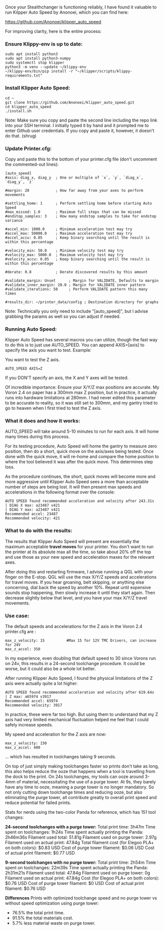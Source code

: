 Once your Stealthchanger is functioning reliably, I have found it valuable to run Kilpper Auto Speed by Anonoei, which you can find here:

https://github.com/Anonoei/klipper_auto_speed

For improving clarity, here is the entire process:

### Ensure Klippy-env is up to date:

```
sudo apt install python3
sudo apt install python3-numpy
sudo systemctl stop klipper
python3 -m venv --update ~/klippy-env
~/klippy-env/bin/pip install -r "~/klipper/scripts/klippy-requirements.txt"
```

### Install Klipper Auto Speed:

```
cd ~
git clone https://github.com/Anonoei/klipper_auto_speed.git
cd klipper_auto_speed
./install.sh
```

Note: Make sure you copy and paste the second line including the repo link into your SSH terminal. I initially typed it by hand and it prompted me to enter Github user credentials. If you copy and paste it, however, it doesn't do that. (shrug)

### Update Printer.cfg:

Copy and paste this to the bottom of your printer.cfg file (don't uncomment the commented-out lines):

```
[auto_speed]
#axis: diag_x, diag_y  ; One or multiple of `x`, `y`, `diag_x`, `diag_y`, `z`

#margin: 20            ; How far away from your axes to perform movements

#settling_home: 1      ; Perform settling home before starting Auto Speed
#max_missed: 1.0       ; Maximum full steps that can be missed
#endstop_samples: 3    ; How many endstop samples to take for endstop variance

#accel_min: 1000.0     ; Minimum acceleration test may try
#accel_max: 50000.0    ; Maximum acceleration test may try
#accel_accu: 0.05      ; Keep binary searching until the result is within this percentage

#velocity_min: 50.0    ; Minimum velocity test may try
#velocity_max: 5000.0  ; Maximum velocity test may try
#velocity_accu: 0.05   ; Keep binary searching until the result is within this percentage

#derate: 0.8           ; Derate discovered results by this amount

#validate_margin: Unset      ; Margin for VALIDATE, Defaults to margin
#validate_inner_margin: 20.0 ; Margin for VALIDATE inner pattern
#validate_iterations: 50     ; Perform VALIDATE pattern this many times

#results_dir: ~/printer_data/config ; Destination directory for graphs
```

Note: Technically you only need to include "[auto_speed]", but I advise grabbing the params as well so you can adjust if needed.


### Running Auto Speed:

Klipper Auto Speed has several macros you can utilize, though the fast way to do this is to just use AUTO_SPEED. You can append AXIS=[axis] to specify the axis you want to test. Example:

You want to test the Z axis.
```
AUTO_SPEED AXIS=Z
```

If you DON'T specify an axis, the X and Y axes will be tested.

Of incredible importance: Ensure your X/Y/Z max positions are accurate. My Voron 2.4 on paper has a 300mm max Z position, but in practice, it actually runs into hardware limitations at 280mm. I had never edited this parameter to be accurate to reality, so it was still set to 300mm, and my gantry tried to go to heaven when I first tried to test the Z axis. 


### What it does and how it works:

AUTO_SPEED will take around 5-10 minutes to run for each axis. It will home many times during this process.

For its testing procedure, Auto Speed will home the gantry to measure zero position, then do a short, quick move on the axis/axes being tested. Once done with the quick move, it will re-home and compare the home position to where the tool believed it was after the quick move. This determines step loss.

As the procedure continues, the short, quick moves will become more and more aggressive until Klipper Auto Speed sees a more than acceptable number of steps are being lost. It will then present max speeds and accelerations in the following format over the console:

```
AUTO SPEED found recommended acceleration and velocity after 243.31s
| DIAG X max: a23487 v421
| DIAG Y max: a23487 v421
Recommended accel: 23487
Recommended velocity: 421
```

### What to do with the results:

The results that Klipper Auto Speed will present are essentially the maximum acceptable **travel moves** for your printer. You don't want to run the printer at its absolute max all the time, so take about 20% off the top and use those as your new speed and acceleration maxes for the relevant axes.

After doing this and restarting firmware, I advise running a QGL with your finger on the E-stop. QGL will use the max X/Y/Z speeds and accelerations for travel moves. If you hear groaning, belt skipping, or anything else concerning, dial back the speed by another 10%. Repeat until expensive sounds stop happening, then slowly increase it until they start again. Then decrease slightly below that level, and you have your max X/Y/Z travel movements.


### Use case:

The default speeds and accelerations for the Z axis in the Voron 2.4 printer.cfg are :

```
max_z_velocity: 15 			#Max 15 for 12V TMC Drivers, can increase for 24V
max_z_accel: 350
```

In my experience, even doubling that default speed to 30 since Vorons run on 24v, this results in a 24-second toolchange procedure. It could be worse, but it could also be a whole lot better.

After running Klipper Auto Speed, I found the physical limitations of the Z axis were actually quite a lot higher:

```
AUTO SPEED found recommended acceleration and velocity after 619.64s
| Z max: a65974 v3917
Recommended accel: 65974
Recommended velocity: 3917
```

In practice, these were far too high. But using them to understand that my Z axis had very limited mechanical fluctuation helped me feel that I could safely increase speeds. 

My speed and acceleration for the Z axis are now:

```
max_z_velocity: 150
max_z_accel: 400
```

... which has resulted in toolchanges taking 9 seconds.

On top of just simply making toolchanges faster so prints don't take as long, this also helps reduce the ooze that happens when a tool is travelling from the dock to the print. On 24s toolchanges, my tools can ooze around 3-4mm of material, necessitating the use of a purge tower. At 9s, they barely have any time to ooze, meaning a purge tower is no longer mandatory. So not only cutting down toolchange times and reducing ooze, but also eliminating the purge tower, all contribute greatly to overall print speed and reduce potential for failed prints.

Stats for nerds using the two-color Panda for reference, which has 151 tool changes:

**24-second toolchanges with a purge tower:**
Total print time: 3h47m
Time spent on toolchanges: 1h24s
Time spent actually printing the Panda: 2h46m36s
Filament used total: 51.81g
Filament used on purge tower: 2.97g
Filament used on actual print: 47.84g
Total filament cost (for Elegoo PLA+ on both colors): $0.83 USD
Cost of purge tower filament: $0.06 USD
Cost of actual print filament: $0.77 USD

**9-second toolchanges with no purge tower:**
Total print time: 2h54m
Time spent on toolchanges: 22m39s
Time spent actually printing the Panda: 2h31m21s
Filament used total: 47.84g
Filament used on purge tower: 0g
Filament used on actual print: 47.84g
Cost (for Elegoo PLA+ on both colors): $0.76 USD
Cost of purge tower filament: $0 USD
Cost of actual print filament: $0.76 USD

**Differences**
Prints with optimized toolchange speed and no purge tower vs without speed optimization using purge tower:
- 76.5% the total print time.
- 91.5% the total materials cost.
- 5.7% less material waste on purge tower.
